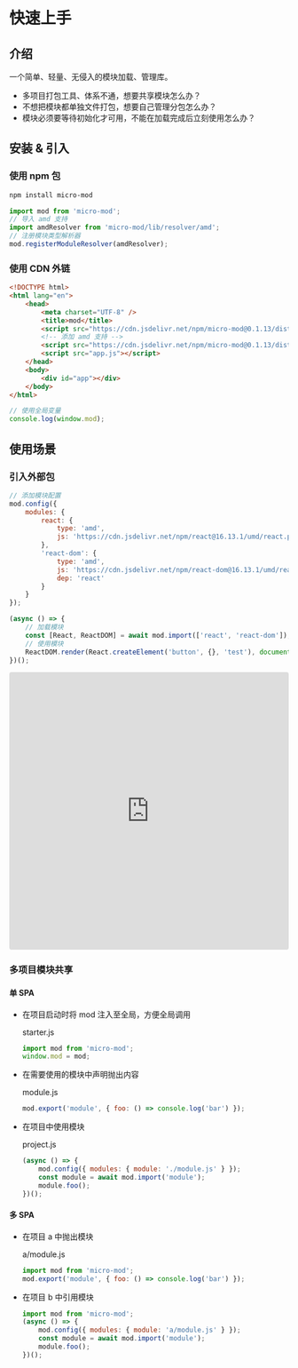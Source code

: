 # 快速上手

## 介绍

一个简单、轻量、无侵入的模块加载、管理库。

-   多项目打包工具、体系不通，想要共享模块怎么办？
-   不想把模块都单独文件打包，想要自己管理分包怎么办？
-   模块必须要等待初始化才可用，不能在加载完成后立刻使用怎么办？

## 安装 & 引入

### 使用 npm 包

```bash
npm install micro-mod
```

```js
import mod from 'micro-mod';
// 导入 amd 支持
import amdResolver from 'micro-mod/lib/resolver/amd';
// 注册模块类型解析器
mod.registerModuleResolver(amdResolver);
```

### 使用 CDN 外链

```html
<!DOCTYPE html>
<html lang="en">
    <head>
        <meta charset="UTF-8" />
        <title>mod</title>
        <script src="https://cdn.jsdelivr.net/npm/micro-mod@0.1.13/dist/mod.min.js"></script>
        <!-- 添加 amd 支持 -->
        <script src="https://cdn.jsdelivr.net/npm/micro-mod@0.1.13/dist/resolver-amd.min.js"></script>
        <script src="app.js"></script>
    </head>
    <body>
        <div id="app"></div>
    </body>
</html>
```

```js
// 使用全局变量
console.log(window.mod);
```

## 使用场景

### 引入外部包

```js
// 添加模块配置
mod.config({
    modules: {
        react: {
            type: 'amd',
            js: 'https://cdn.jsdelivr.net/npm/react@16.13.1/umd/react.production.min.js'
        },
        'react-dom': {
            type: 'amd',
            js: 'https://cdn.jsdelivr.net/npm/react-dom@16.13.1/umd/react-dom.production.min.js',
            dep: 'react'
        }
    }
});

(async () => {
    // 加载模块
    const [React, ReactDOM] = await mod.import(['react', 'react-dom']);
    // 使用模块
    ReactDOM.render(React.createElement('button', {}, 'test'), document.getElementById('app'));
})();
```

<iframe src="https://codesandbox.io/embed/practical-meadow-jkzhb?fontsize=14&hidenavigation=1&theme=dark"
    style="width:100%; height:500px; border:0; border-radius: 4px; overflow:hidden;"
    title="practical-meadow-jkzhb"
    allow="accelerometer; ambient-light-sensor; camera; encrypted-media; geolocation; gyroscope; hid; microphone; midi; payment; usb; vr; xr-spatial-tracking"
    sandbox="allow-forms allow-modals allow-popups allow-presentation allow-same-origin allow-scripts"
></iframe>

### 多项目模块共享

#### 单 SPA

-   在项目启动时将 mod 注入至全局，方便全局调用

    starter.js

    ```js
    import mod from 'micro-mod';
    window.mod = mod;
    ```

-   在需要使用的模块中声明抛出内容

    module.js

    ```js
    mod.export('module', { foo: () => console.log('bar') });
    ```

-   在项目中使用模块

    project.js

    ```js
    (async () => {
        mod.config({ modules: { module: './module.js' } });
        const module = await mod.import('module');
        module.foo();
    })();
    ```

#### 多 SPA

-   在项目 a 中抛出模块

    a/module.js

    ```js
    import mod from 'micro-mod';
    mod.export('module', { foo: () => console.log('bar') });
    ```

-   在项目 b 中引用模块

    ```js
    import mod from 'micro-mod';
    (async () => {
        mod.config({ modules: { module: 'a/module.js' } });
        const module = await mod.import('module');
        module.foo();
    })();
    ```
